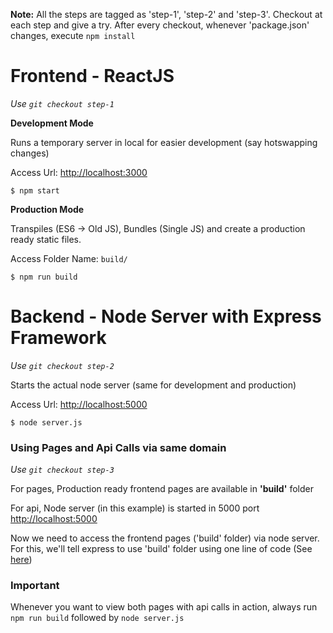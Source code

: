 **Note:** All the steps are tagged as 'step-1', 'step-2' and 'step-3'. Checkout at each step and give a try.
After every checkout, whenever 'package.json' changes, execute `npm install`

# Frontend - ReactJS

*Use `git checkout step-1`*

**Development Mode**

Runs a temporary server in local for easier development (say hotswapping changes)

Access Url: [http://localhost:3000](http://localhost:3000)

```
$ npm start
```
**Production Mode**

Transpiles (ES6 -> Old JS), Bundles (Single JS) and create a production ready static files.

Access Folder Name: `build/`

```
$ npm run build
```

# Backend - Node Server with Express Framework

*Use `git checkout step-2`*

Starts the actual node server (same for development and production)

Access Url:  [http://localhost:5000](http://localhost:5000/api/user)

```
$ node server.js
```

### Using Pages and Api Calls via same domain

*Use `git checkout step-3`*

For pages, Production ready frontend pages are available in **'build'** folder

For api, Node server (in this example) is started in 5000 port [http://localhost:5000](http://localhost:5000)

Now we need to access the frontend pages ('build' folder) via node server. For this, we'll tell express to use 'build' folder using one line of code (See [here](https://github.com/rambabusaravanan/mern-starter/commit/62ce2910d167b89d4b3e531c1bded593c88fb178#diff-78c12f5adc1848d13b1c6f07055d996eR28))


### Important

Whenever you want to view both pages with api calls in action, always run `npm run build` followed by `node server.js`